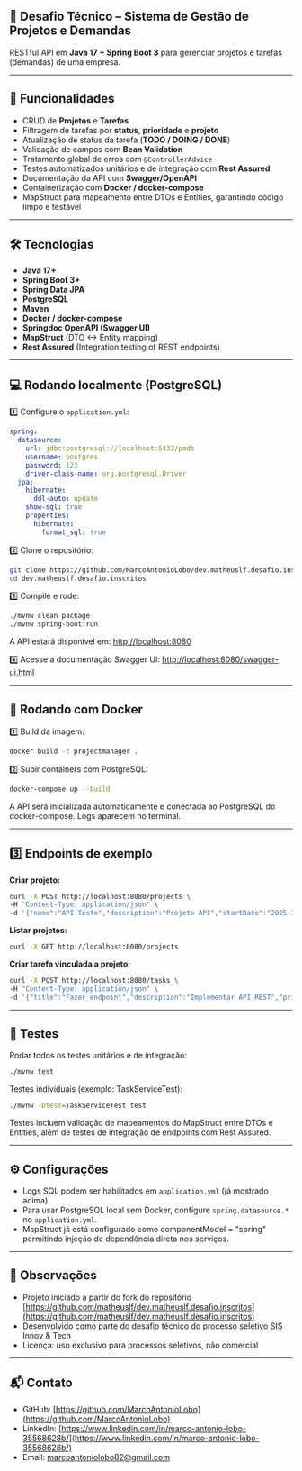 
## **🧠 Desafio Técnico – Sistema de Gestão de Projetos e Demandas**

RESTful API em **Java 17 + Spring Boot 3** para gerenciar projetos e tarefas (demandas) de uma empresa.

---

## 📝 Funcionalidades

- CRUD de **Projetos** e **Tarefas**
- Filtragem de tarefas por **status**, **prioridade** e **projeto**
- Atualização de status da tarefa (**TODO / DOING / DONE**)
- Validação de campos com **Bean Validation**
- Tratamento global de erros com `@ControllerAdvice`
- Testes automatizados unitários e de integração com **Rest Assured**
- Documentação da API com **Swagger/OpenAPI**
- Containerização com **Docker / docker-compose**
- MapStruct para mapeamento entre DTOs e Entities, garantindo código limpo e testável

---

## 🛠️ Tecnologias

- **Java 17+**
- **Spring Boot 3+**
- **Spring Data JPA**
- **PostgreSQL**
- **Maven**
- **Docker / docker-compose**
- **Springdoc OpenAPI (Swagger UI)**
- **MapStruct** (DTO <-> Entity mapping)
- **Rest Assured** (Integration testing of REST endpoints)

---

## 💻 Rodando localmente (PostgreSQL)

1️⃣ Configure o `application.yml`:

```yaml
spring:
  datasource:
    url: jdbc:postgresql://localhost:5432/pmdb
    username: postgres
    password: 123
    driver-class-name: org.postgresql.Driver
  jpa:
    hibernate:
      ddl-auto: update
    show-sql: true
    properties:
      hibernate:
        format_sql: true
```

2️⃣ Clone o repositório:

```bash
git clone https://github.com/MarcoAntonioLobo/dev.matheuslf.desafio.inscritos.git
cd dev.matheuslf.desafio.inscritos
```

3️⃣ Compile e rode:

```bash
./mvnw clean package
./mvnw spring-boot:run
```

A API estará disponível em: [http://localhost:8080](http://localhost:8080)

4️⃣ Acesse a documentação Swagger UI: [http://localhost:8080/swagger-ui.html](http://localhost:8080/swagger-ui.html)

---

## 🐳 Rodando com Docker

1️⃣ Build da imagem:

```bash
docker build -t projectmanager .
```

2️⃣ Subir containers com PostgreSQL:

```bash
docker-compose up --build
```

A API será inicializada automaticamente e conectada ao PostgreSQL do docker-compose. Logs aparecem no terminal.

---

## 3️⃣ Endpoints de exemplo

**Criar projeto:**

```bash
curl -X POST http://localhost:8080/projects \
-H "Content-Type: application/json" \
-d '{"name":"API Teste","description":"Projeto API","startDate":"2025-10-19"}'
```

**Listar projetos:**

```bash
curl -X GET http://localhost:8080/projects
```

**Criar tarefa vinculada a projeto:**

```bash
curl -X POST http://localhost:8080/tasks \
-H "Content-Type: application/json" \
-d '{"title":"Fazer endpoint","description":"Implementar API REST","priority":"HIGH","dueDate":"2025-10-25","projectId":"<UUID_DO_PROJETO>"}'
```

---

## 🧪 Testes

Rodar todos os testes unitários e de integração:

```bash
./mvnw test
```

Testes individuais (exemplo: TaskServiceTest):

```bash
./mvnw -Dtest=TaskServiceTest test
```
Testes incluem validação de mapeamentos do MapStruct entre DTOs e Entities, além de testes de integração de endpoints com Rest Assured.

---

## ⚙️ Configurações

- Logs SQL podem ser habilitados em `application.yml` (já mostrado acima).
- Para usar PostgreSQL local sem Docker, configure `spring.datasource.*` no `application.yml`.
- MapStruct já está configurado como componentModel = "spring" permitindo injeção de dependência direta nos serviços.

---

## 📌 Observações

- Projeto iniciado a partir do fork do repositório [https://github.com/matheuslf/dev.matheuslf.desafio.inscritos](https://github.com/matheuslf/dev.matheuslf.desafio.inscritos)
- Desenvolvido como parte do desafio técnico do processo seletivo SIS Innov & Tech
- Licença: uso exclusivo para processos seletivos, não comercial

---

## 📬 Contato

- GitHub: [https://github.com/MarcoAntonioLobo](https://github.com/MarcoAntonioLobo)  
- LinkedIn: [https://www.linkedin.com/in/marco-antonio-lobo-35568628b/](https://www.linkedin.com/in/marco-antonio-lobo-35568628b/)  
- Email: [marcoantoniolobo82@gmail.com](mailto:marcoantoniolobo82@gmail.com)

